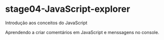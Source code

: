 # stage04-JavaScript-explorer

Introdução aos conceitos do JavaScript

Aprendendo a criar comentários em JavaScript e menssagens no console.
